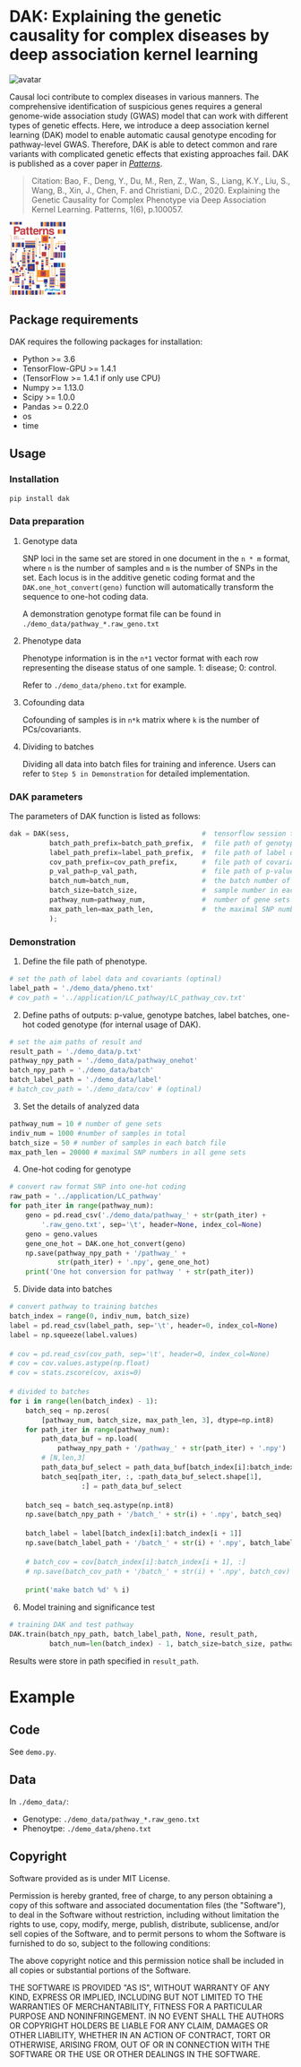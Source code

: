 # DAK: Explaining the genetic causality for complex diseases by deep association kernel learning

![avatar](./method.png)

Causal loci contribute to complex diseases in various manners. The comprehensive identification of suspicious genes requires a general genome-wide association study (GWAS) model that can work with different types of genetic effects. Here, we introduce a deep association kernel learning (DAK) model to enable automatic causal genotype encoding for pathway-level GWAS. Therefore, DAK is able to detect common and rare variants with complicated genetic effects that existing approaches fail. DAK is published as a cover paper in [_Patterns_](https://www.sciencedirect.com/journal/patterns/vol/1/issue/6).


> Citation: 
> Bao, F., Deng, Y., Du, M., Ren, Z., Wan, S., Liang, K.Y., Liu, S., Wang, B., Xin, J., Chen, F. and Christiani, D.C., 2020. Explaining the Genetic Causality for Complex Phenotype via Deep Association Kernel Learning. Patterns, 1(6), p.100057.

<img src="cover.jpg" alt="Cover" width="100"/>


## Package requirements

DAK requires the following packages for installation:

- Python >= 3.6
- TensorFlow-GPU >= 1.4.1
- (TensorFlow >= 1.4.1 if only use CPU) 
- Numpy >= 1.13.0
- Scipy >= 1.0.0
- Pandas >= 0.22.0
- os
- time


## Usage

### Installation
```terminal
pip install dak
```

### Data preparation
1. Genotype data

    SNP loci in the same set are stored in one document in the `n * m` format, where `n` is the number of samples and `m` is the number of SNPs in the set. Each locus is in the additive genetic coding format and the `DAK.one_hot_convert(geno)` function will automatically transform the sequence  to one-hot coding data.

    A demonstration genotype format file can be found in `./demo_data/pathway_*.raw_geno.txt`

2. Phenotype data

    Phenotype information is in the `n*1` vector format with each row representing the disease status of one sample. 1: disease; 0: control.

    Refer to  `./demo_data/pheno.txt` for example.

3. Cofounding data

    Cofounding of samples is in `n*k` matrix where `k` is the number of PCs/covariants.  

4. Dividing to batches

    Dividing all data into batch files for training and inference. Users can refer to `Step 5 in Demonstration` for detailed implementation.

### DAK parameters

The parameters of DAK function is listed as follows:

```python
dak = DAK(sess,                                 #  tensorflow session that conducts learning task
          batch_path_prefix=batch_path_prefix,  #  file path of genotype data in batches
          label_path_prefix=label_path_prefix,  #  file path of label data in batches
          cov_path_prefix=cov_path_prefix,      #  file path of covariant data in 
          p_val_path=p_val_path,                #  file path of p-values by DAK
          batch_num=batch_num,                  #  the batch number of the data
          batch_size=batch_size,                #  sample number in each batch file
          pathway_num=pathway_num,              #  number of gene sets
          max_path_len=max_path_len,            #  the maximal SNP number among all gene sets 
          );
```

### Demonstration

1. Define the file path of phenotype.
```python
# set the path of label data and covariants (optinal)
label_path = './demo_data/pheno.txt'
# cov_path = '../application/LC_pathway/LC_pathway_cov.txt'
```

2. Define paths of outputs: p-value, genotype batches, label batches, one-hot coded genotype (for internal usage of DAK).
```python
# set the aim paths of result and
result_path = './demo_data/p.txt'
pathway_npy_path = './demo_data/pathway_onehot'
batch_npy_path = './demo_data/batch'
batch_label_path = './demo_data/label'
# batch_cov_path = './demo_data/cov' # (optinal)
```

3. Set the details of analyzed data
```python
pathway_num = 10 # number of gene sets
indiv_num = 1000 #number of samples in total
batch_size = 50 # number of samples in each batch file
max_path_len = 20000 # maximal SNP numbers in all gene sets
```

4. One-hot coding for genotype
```python
# convert raw format SNP into one-hot coding
raw_path = '../application/LC_pathway'
for path_iter in range(pathway_num):
    geno = pd.read_csv('./demo_data/pathway_' + str(path_iter) + 
        '.raw_geno.txt', sep='\t', header=None, index_col=None)
    geno = geno.values
    gene_one_hot = DAK.one_hot_convert(geno)
    np.save(pathway_npy_path + '/pathway_' +
            str(path_iter) + '.npy', gene_one_hot)
    print('One hot conversion for pathway ' + str(path_iter))
```

5. Divide data into batches
```python
# convert pathway to training batches
batch_index = range(0, indiv_num, batch_size)
label = pd.read_csv(label_path, sep='\t', header=0, index_col=None)
label = np.squeeze(label.values)

# cov = pd.read_csv(cov_path, sep='\t', header=0, index_col=None)
# cov = cov.values.astype(np.float)
# cov = stats.zscore(cov, axis=0)

# divided to batches
for i in range(len(batch_index) - 1):
    batch_seq = np.zeros(
        [pathway_num, batch_size, max_path_len, 3], dtype=np.int8)
    for path_iter in range(pathway_num):
        path_data_buf = np.load(
            pathway_npy_path + '/pathway_' + str(path_iter) + '.npy')
        # [N,len,3]
        path_data_buf_select = path_data_buf[batch_index[i]:batch_index[i + 1], :, :]
        batch_seq[path_iter, :, :path_data_buf_select.shape[1],
                  :] = path_data_buf_select

    batch_seq = batch_seq.astype(np.int8)
    np.save(batch_npy_path + '/batch_' + str(i) + '.npy', batch_seq)

    batch_label = label[batch_index[i]:batch_index[i + 1]]
    np.save(batch_label_path + '/batch_' + str(i) + '.npy', batch_label)

    # batch_cov = cov[batch_index[i]:batch_index[i + 1], :]
    # np.save(batch_cov_path + '/batch_' + str(i) + '.npy', batch_cov)

    print('make batch %d' % i)
```

6. Model training and significance test
```python
# training DAK and test pathway
DAK.train(batch_npy_path, batch_label_path, None, result_path,
          batch_num=len(batch_index) - 1, batch_size=batch_size, pathway_num=pathway_num, max_path_len=max_path_len)
```
Results were store in path specified in `result_path`.

# Example

## Code
See `demo.py`.

## Data
In `./demo_data/`:

- Genotype: `./demo_data/pathway_*.raw_geno.txt`
- Phenoytpe: `./demo_data/pheno.txt`

## Copyright
Software provided as is under MIT License.

Permission is hereby granted, free of charge, to any person obtaining a copy of this software and associated documentation files (the "Software"), to deal in the Software without restriction, including without limitation the rights to use, copy, modify, merge, publish, distribute, sublicense, and/or sell copies of the Software, and to permit persons to whom the Software is furnished to do so, subject to the following conditions:

The above copyright notice and this permission notice shall be included in all copies or substantial portions of the Software.

THE SOFTWARE IS PROVIDED "AS IS", WITHOUT WARRANTY OF ANY KIND, EXPRESS OR IMPLIED, INCLUDING BUT NOT LIMITED TO THE WARRANTIES OF MERCHANTABILITY, FITNESS FOR A PARTICULAR PURPOSE AND NONINFRINGEMENT. IN NO EVENT SHALL THE AUTHORS OR COPYRIGHT HOLDERS BE LIABLE FOR ANY CLAIM, DAMAGES OR OTHER LIABILITY, WHETHER IN AN ACTION OF CONTRACT, TORT OR OTHERWISE, ARISING FROM, OUT OF OR IN CONNECTION WITH THE SOFTWARE OR THE USE OR OTHER DEALINGS IN THE SOFTWARE.

